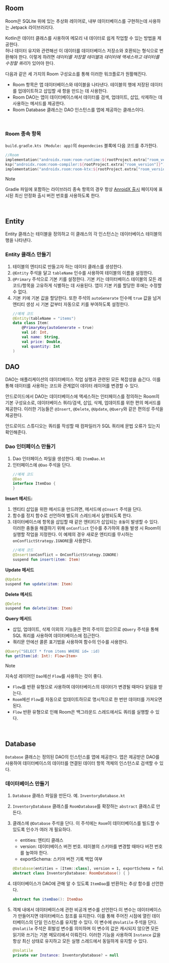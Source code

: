 ## Room

Room은 SQLite 위에 있는 추상화 레이어로, 내부 데이터베이스를 구현하는데 사용하는 Jetpack 라이브러리다.

Kotlin은 데이터 클래스를 사용하여 메모리 내 데이터로 쉽게 작업할 수 있는 방법을 제공한다.    
허나 데이터 유지와 관련해선 이 데이터를 데이터베이스 저장소와 호환되는 형식으로 변환해야 한다. 이렇게 하려면 *데이터를 저장할 테이블*과 *데이터에 액세스하고 데이터를 수정할 쿼리*가 있어야 한다.

다음과 같은 세 가지의 Room 구성요소를 통해 이러한 워크플로가 원활해진다.

- Room 항목은 앱 데이터베이스와 테이블을 나타낸다. 테이블의 행에 저장된 데이터를 업데이트하고 삽입할 새 항을 만드는 데 사용한다.
- Room DAO는 앱이 데이터베이스에서 데이터를 검색, 업데이트, 삽입, 삭제하는 데 사용하는 메서드를 제공한다.
- Room Database 클래스는 DAO 인스턴스를 앱에 제공하는 클래스이다.

<br>

### Room 종속 항목

`build.gradle.kts (Module: app)`의 `dependecies` 블록에 다음 코드를 추가한다.
```kotlin
//Room
implementation("androidx.room:room-runtime:${rootProject.extra["room_version"]}")
ksp("androidx.room:room-compiler:${rootProject.extra["room_version"]}")
implementation("androidx.room:room-ktx:${rootProject.extra["room_version"]}")
```
>[!NOTE]
> Gradle 파일에 포함하는 라이브러리 종속 항목의 경우 항상 [AnroidX 출시](https://developer.android.com/jetpack/androidx/versions?hl=ko) 페이지에 표시된 최신 안정화 출시 버전 번호를 사용하도록 한다.

<br>

## Entity

Entity 클래스는 테이블을 정의하고 이 클래스의 각 인스턴스는 데이터베이스 테이블의 행을 나타낸다.

### Entity 클래스 만들기

1. 테이블의 엔티티로 만들고자 하는 데이터 클래스를 생성한다.
2. `@Entity` 주석을 달고 `tableName` 인수를 사용하여 테이블의 이름을 설정한다.
3. `@Primary` 주석으로 기본 키를 설정한다. 기본 키는 데이터베이스 테이블의 모든 레코드/항목을 고유하게 식별하는 데 사용된다. 앱이 기본 키를 할당한 후에는 수정할 수 없다.
4. 기본 키에 기본 값을 할당한다. 또한 주석의 `autoGenerate` 인수에 `true` 값을 넘겨 엔티티 생성 시 기본 값부터 자동으로 키를 부여하도록 설정한다.
   ```kotlin
   //예제 코드
   @Entity(tableName = "items")
   data class Item(
       @PrimaryKey(autoGenerate = true)
       val id: Int,
       val name: String,
       val price: Double,
       val quantity: Int
   )
   ```

## DAO

DAO는 애플리케이션의 데이터베이스 작업 실행과 관련된 모든 복잡성을 숨긴다. 이를 통해 데이터를 사용하는 코드와 관계없이 데이터 레이어를 변경할 수 있다.

안드로이드에서 DAO는 데이터베이스에 액세스하는 인터페이스를 정의하는 Room의 기본 구성요소로, 데이터베이스 쿼리/검색, 삽입, 삭제, 업데이트를 위한 편의 메서드를 제공한다.   이러한 기능들은 `@Insert`, `@Delete`, `@Update`, `@Query`와 같은 편의성 주석을 제공한다.

안드로이드 스튜디오는 쿼리를 작성할 때 컴파일러가 SQL 쿼리에 문법 오류가 있는지 확인해준다.

### Dao 인터페이스 만들기

1. Dao 인터페이스 파일을 생성한다. 예) `ItemDao.kt`
2. 인터페이스에 `@Dao` 주석을 단다.
   ```kotlin
   //예제 코드
   @Dao
   interface ItemDao {
   }
   ```

**Insert 메서드:**
1. 엔티티 삽입을 위한 메서드을 만드려면, 메서드에 `@Insert` 주석을 단다.
2. 함수를 정지 함수로 선언하여 별도의 스레드에서 실행되도록 한다.
3. 데이터베이스에 항목을 삽입할 때 같은 엔티티가 삽입되는 `충돌`이 발생할 수 있다. 이러한 충돌을 해결하기 위해 `onConflict` 인수를 추가하여 충돌 발생 시 Room이 실행할 작업을 지정한다. 이 예제의 경우 새로운 엔티티를 무시하는 `onConflictStrategy.IGNORE`을 사용한다.
   ```kotlin
   //예제 코드
   @Insert(onConflict = OnConflictStrategy.IGNORE)
   suspend fun insert(item: Item)
   ```

**Update 메서드**
```kotlin
@Update
suspend fun update(item: Item)
```

**Delete 메서드**
```kotlin
@Delete
suspend fun delete(item: Item)
```

**Query 메서드**
- 삽입, 업데이트, 삭제 이외의 기능들은 편의 주석이 없으므로 `@Query` 주석을 통해 SQL 쿼리를 사용하여 데이터베이스에 접근한다.
- 쿼리문 안에선 콜론 표기법을 사용하여 함수의 인수를 사용한다.

```kotlin
@Query("SELECT * from items WHERE id= :id)
fun getItem(id: Int): Flow<Item>
```

>[!NOTE]
> 지속성 레이어인 `Dao`에선 `Flow`를 사용하는 것이 좋다.
> - `Flow`를 반환 유형으로 사용하여 데이터베이스의 데이터가 변경될 때마다 알림을 받는다.
> - `Room`에선 `Flow`를 자동으로 업데이트하므로 명시적으로 한 번만 데이터를 가져오면 된다.
> - `Flow` 반환 유형으로 인해 Room은 백그라운드 스레드에서도 쿼리를 실행할 수 있다.
<br>

## Database

`Database` 클래스는 정의된 DAO의 인스턴스를 앱에 제공한다. 앱은 제공받은 DAO를 사용하여 데이터베이스의 데이터를 연결된 데이터 항목 객체의 인스턴스로 검색할 수 있다.

### 데이터베이스 만들기

1. `Database` 클래스 파일을 만든다. 예. `InventoryDatabase.kt`
2. `InventoryDatabase` 클래스를 `RoomDatabase`를 확장하는 `abstract` 클래스로 만든다.
3. 클래스에 `@Database` 주석을 단다. 이 주석에는 `Room`이 데이터베이스를 빌드할 수 있도록 인수가 여러 개 필요하다.
   - entities: 엔티티 클래스
   - version: 데이터베이스 버전 번호. 테이블의 스키마를 변경할 때마다 버전 번호를 높여야 한다.
   - exportSchema: 스키마 버전 기록 백업 여부

   ```kotlin
   @Database(entities = [Item::class], version = 1, exportSchema = false)
   abstract class InventoryDatabase: RoomDatabase() { }
   ```
5. 데이터베이스가 DAO에 관해 알 수 있도록 `ItemDao`를 반환하는 추상 함수를 선언한다.
   ```kotlin
   abstract fun itemDao(): ItemDao
   ```
6. 객체 내에서 데이터베이스에 관한 비공개 변수를 선언한다.이 변수는 데이터베이스가 만들어지면 데이터베이스 참조를 유지한다. 이를 통해 주어진 시점에 열린 데이터베이스의 단일 인스턴스를 유지할 수 있다.
   이 변수에 `@Volatile` 주석을 단다. `@Volatile` 주석은 휘발성 변수를 의미하며 이 변수의 값은 캐시되지 않으면 모든 읽기와 쓰기는 기본 메모리에서 이뤄진다. 이러한 기능을 사용하여 `Instance` 값을 항상 최신 상태로 유지하고 모든 실행 스레드에서 동일하게 유지할 수 있다.
   ```kotlin
   @Volatile
   private var Instance: InventoryDatabase? = null
   ```

   


